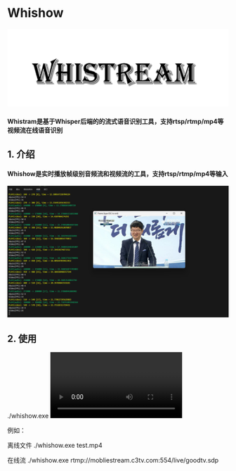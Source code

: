 # Whishow
![avatar](img/img1.png)
#### Whistram是基于Whisper后端的的流式语音识别工具，支持rtsp/rtmp/mp4等视频流在线语音识别

## 1. 介绍
#### Whishow是实时播放帧级别音频流和视频流的工具，支持rtsp/rtmp/mp4等输入

![avatar](img/img2.png)

## 2. 使用

./whishow.exe <video path>

  例如：
  
  离线文件 ./whishow.exe test.mp4
  
  在线流 ./whishow.exe rtmp://mobliestream.c3tv.com:554/live/goodtv.sdp


